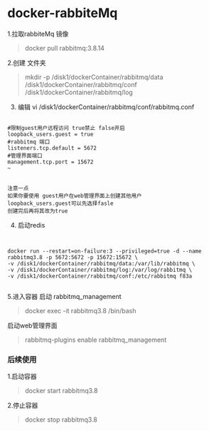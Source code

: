 # docker-rabbiteMq

1.拉取rabbiteMq 镜像

>docker pull rabbitmq:3.8.14

2.创建 文件夹

>mkdir -p /disk1/dockerContainer/rabbitmq/data /disk1/dockerContainer/rabbitmq/conf /disk1/dockerContainer/rabbitmq/log


3. 编辑 vi /disk1/dockerContainer/rabbitmq/conf/rabbitmq.conf 

```aidl

#限制guest用户远程访问 true禁止 false开启
loopback_users.guest = true
#rabbitmq 端口
listeners.tcp.default = 5672
#管理界面端口
management.tcp.port = 15672
~                            


```

	注意一点 
	如果你要使用 guest用户在web管理界面上创建其他用户
	loopback_users.guest可以先选择fasle
	创建完后再将其改为true


4. 启动redis

```aidl


docker run --restart=on-failure:3 --privileged=true -d --name rabbitmq3.8 -p 5672:5672 -p 15672:15672 \
-v /disk1/dockerContainer/rabbitmq/data:/var/lib/rabbitmq \
-v /disk1/dockerContainer/rabbitmq/log:/var/log/rabbitmq \
-v /disk1/dockerContainer/rabbitmq/conf:/etc/rabbitmq f83a


```

5.进入容器 启动 rabbitmq_management

>docker exec -it rabbitmq3.8 /bin/bash

启动web管理界面

>rabbitmq-plugins enable rabbitmq_management


### 后续使用

1.启动容器 

> docker start rabbitmq3.8

2.停止容器

>docker stop rabbitmq3.8
